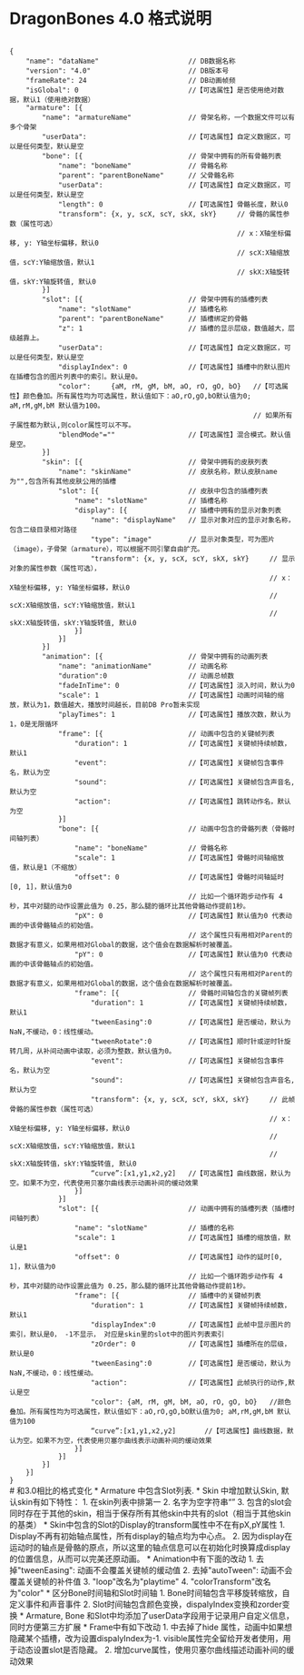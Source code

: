﻿# DragonBones 4.0 格式说明
<code>
{
	"name": "dataName" 						// DB数据名称
	"version": "4.0" 						// DB版本号
	"frameRate": 24 						// DB动画帧频
	"isGlobal": 0 							//【可选属性】是否使用绝对数据，默认1（使用绝对数据）
	"armature": [{
		"name": "armatureName" 				// 骨架名称，一个数据文件可以有多个骨架
		"userData": 						//【可选属性】自定义数据区，可以是任何类型，默认是空
		"bone": [{ 							// 骨架中拥有的所有骨骼列表
			"name": "boneName" 				// 骨骼名称
			"parent": "parentBoneName" 		// 父骨骼名称
			"userData":						//【可选属性】自定义数据区，可以是任何类型，默认是空
			"length": 0 					//【可选属性】骨骼长度，默认0
			"transform": {x, y, scX, scY, skX, skY} 	// 骨骼的属性参数（属性可选）
														// x：X轴坐标偏移, y: Y轴坐标偏移，默认0
														// scX:X轴缩放值，scY:Y轴缩放值，默认1
														// skX:X轴旋转值，skY:Y轴旋转值, 默认0
		}]
		"slot": [{ 							// 骨架中拥有的插槽列表
			"name": "slotName" 				// 插槽名称
			"parent": "parentBoneName" 		// 插槽绑定的骨骼
			"z": 1							// 插槽的显示层级，数值越大，层级越靠上。
			"userData":						//【可选属性】自定义数据区，可以是任何类型，默认是空
			"displayIndex": 0	 			//【可选属性】插槽中的默认图片在插槽包含的图片列表中的索引。默认是0。
			"color":	 {aM, rM, gM, bM, aO, rO, gO, bO}	//【可选属性】颜色叠加。所有属性均为可选属性，默认值如下：aO,rO,gO,bO默认值为0; aM,rM,gM,bM 默认值为100。
															// 如果所有子属性都为默认,则color属性可以不写。
			"blendMode"=""					//【可选属性】混合模式。默认值是空。
		}]
		"skin": [{ 							// 骨架中拥有的皮肤列表
			"name": "skinName" 				// 皮肤名称，默认皮肤name为"",包含所有其他皮肤公用的插槽
			"slot": [{ 						// 皮肤中包含的插槽列表
				"name": "slotName" 			// 插槽名称
				"display": [{ 				// 插槽中拥有的显示对象列表
					"name": "displayName" 	// 显示对象对应的显示对象名称，包含二级目录相对路径
					"type": "image" 		// 显示对象类型，可为图片（image），子骨架（armature），可以根据不同引擎自由扩充。
					"transform": {x, y, scX, scY, skX, skY} 	// 显示对象的属性参数（属性可选），
																// x：X轴坐标偏移, y: Y轴坐标偏移，默认0
																// scX:X轴缩放值，scY:Y轴缩放值，默认1
																// skX:X轴旋转值，skY:Y轴旋转值, 默认0
				}]
			}]
		}]
		"animation": [{ 					// 骨架中拥有的动画列表
			"name": "animationName" 		// 动画名称
			"duration":0 					// 动画总帧数
			"fadeInTime": 0 				//【可选属性】淡入时间，默认为0
			"scale": 1 						//【可选属性】动画时间轴的缩放，默认为1，数值越大，播放时间越长，目前DB Pro暂未实现
			"playTimes": 1 					//【可选属性】播放次数，默认为1，0是无限循环
			"frame": [{ 					// 动画中包含的关键帧列表
				"duration": 1 				//【可选属性】关键帧持续帧数，默认1
				"event": 					//【可选属性】关键帧包含事件名，默认为空
				"sound": 					//【可选属性】关键帧包含声音名,默认为空
				"action": 					//【可选属性】跳转动作名，默认为空
			}]
			"bone": [{ 						// 动画中包含的骨骼列表（骨骼时间轴列表）
				"name": "boneName" 			// 骨骼名称
				"scale": 1 					//【可选属性】骨骼时间轴缩放值，默认是1（不缩放）
				"offset": 0 				//【可选属性】骨骼时间轴延时[0, 1]，默认值为0 
											// 比如一个循环跑步动作有 4 秒，其中对腿的动作设置此值为 0.25，那么腿的循环比其他骨骼动作提前1秒。
				"pX": 0 					//【可选属性】默认值为0 代表动画的中该骨骼轴点的初始值。
											// 这个属性只有用相对Parent的数据才有意义，如果用相对Global的数据，这个值会在数据解析时被覆盖。
				"pY": 0 					//【可选属性】默认值为0 代表动画的中该骨骼轴点的初始值。
											// 这个属性只有用相对Parent的数据才有意义，如果用相对Global的数据，这个值会在数据解析时被覆盖。
				"frame": [{ 				// 骨骼时间轴包含的关键帧列表
					"duration": 1 			//【可选属性】关键帧持续帧数，默认1
					"tweenEasing":0 		//【可选属性】是否缓动，默认为NaN,不缓动，0：线性缓动。
					"tweenRotate":0 		//【可选属性】顺时针或逆时针旋转几周，从补间动画中读取，必须为整数，默认值为0。
					"event": 				//【可选属性】关键帧包含事件名，默认为空
					"sound": 				//【可选属性】关键帧包含声音名,默认为空
					"transform": {x, y, scX, scY, skX, skY} 	// 此帧骨骼的属性参数（属性可选）
																// x：X轴坐标偏移, y: Y轴坐标偏移，默认0
																// scX:X轴缩放值，scY:Y轴缩放值，默认1
																// skX:X轴旋转值，skY:Y轴旋转值, 默认0
					“curve”:[x1,y1,x2,y2]	//【可选属性】曲线数据，默认为空。如果不为空，代表使用贝塞尔曲线表示动画补间的缓动效果
				}]
			}]
			"slot": [{ 						// 动画中拥有的插槽列表（插槽时间轴列表）
				"name": "slotName" 			// 插槽的名称
				"scale": 1 					//【可选属性】插槽的缩放值，默认是1
				"offset": 0 				//【可选属性】动作的延时[0, 1]，默认值为0 
											// 比如一个循环跑步动作有 4 秒，其中对腿的动作设置此值为 0.25，那么腿的循环比其他骨骼动作提前1秒。
				"frame": [{ 				// 插槽中的关键帧列表
					"duration": 1 			//【可选属性】关键帧持续帧数，默认1
					"displayIndex":0 		//【可选属性】此帧中显示图片的索引，默认是0， -1不显示， 对应是skin里的slot中的图片列表索引
					"zOrder": 0 			//【可选属性】插槽所在的层级，默认是0
					"tweenEasing":0 		//【可选属性】是否缓动，默认为NaN,不缓动，0：线性缓动。
					"action": 				//【可选属性】此帧执行的动作,默认是空
					"color": {aM, rM, gM, bM, aO, rO, gO, bO} 	//颜色叠加。所有属性均为可选属性，默认值如下：aO,rO,gO,bO默认值为0; aM,rM,gM,bM 默认值为100
					“curve”:[x1,y1,x2,y2]		//【可选属性】曲线数据，默认为空。如果不为空，代表使用贝塞尔曲线表示动画补间的缓动效果
				}]
			}]
		}]
	}]
}
</code>
# 和3.0相比的格式变化
* Armature 中包含Slot列表.
* Skin 中增加默认Skin, 默认skin有如下特性：
	1. 在skin列表中排第一
	2. 名字为空字符串“”
	3. 包含的slot会同时存在于其他的skin，相当于保存所有其他skin中共有的slot（相当于其他skin的基类）
* Skin中包含的Slot的Display的transform属性中不在有pX,pY属性
	1. Display不再有初始轴点属性，所有display的轴点均为中心点。
	2. 因为display在运动时的轴点是骨骼的原点，所以这里的轴点信息可以在初始化时换算成display的位置信息，从而可以完美还原动画。
* Animation中有下面的改动
	1. 去掉"tweenEasing":	动画不会覆盖关键帧的缓动值
	2. 去掉"autoTween":  	动画不会覆盖关键帧的补件值
	3. "loop"改名为"playtime"
	4. "colorTransform"改名为"color"
* 区分Bone时间轴和Slot时间轴
	1. Bone时间轴包含平移旋转缩放，自定义事件和声音事件
	2. Slot时间轴包含颜色变换，dispalyIndex变换和zorder变换
* Armature, Bone 和Slot中均添加了userData字段用于记录用户自定义信息，同时方便第三方扩展
* Frame中有如下改动
	1. 中去掉了hide 属性，动画中如果想隐藏某个插槽，改为设置dispalyIndex为-1. visible属性完全留给开发者使用，用于动态设置slot是否隐藏。
	2. 增加curve属性，使用贝塞尔曲线描述动画补间的缓动效果

